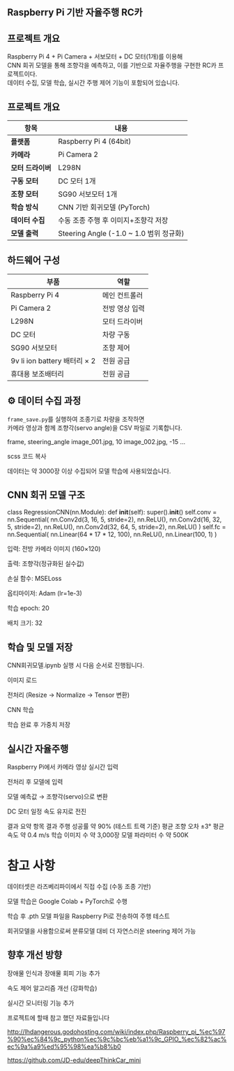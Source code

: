 ## Raspberry Pi 기반 자율주행 RC카 ##




## 프로젝트 개요 ## 

Raspberry Pi 4 + Pi Camera + 서보모터 + DC 모터(1개)를 이용해  
CNN 회귀 모델을 통해 조향각을 예측하고, 이를 기반으로 자율주행을 구현한 RC카 프로젝트이다.  
데이터 수집, 모델 학습, 실시간 주행 제어 기능이 포함되어 있습니다.




## 프로젝트 개요

| 항목 | 내용 |
|------|------|
| **플랫폼** | Raspberry Pi 4 (64bit) |
| **카메라** | Pi Camera 2 |
| **모터 드라이버** | L298N |
| **구동 모터** | DC 모터 1개 |
| **조향 모터** | SG90 서보모터 1개 |
| **학습 방식** | CNN 기반 회귀모델 (PyTorch) |
| **데이터 수집** | 수동 조종 주행 후 이미지+조향각 저장 |
| **모델 출력** | Steering Angle (-1.0 ~ 1.0 범위 정규화) |




## 하드웨어 구성

| 부품 | 역할 |
|------|------|
| Raspberry Pi 4 | 메인 컨트롤러 |
| Pi Camera 2 | 전방 영상 입력 |
| L298N | 모터 드라이버 |
| DC 모터 | 차량 구동 |
| SG90 서보모터 | 조향 제어 |
| 9v li ion battery 배터리 × 2 | 전원 공급 |
| 휴대용 보조배터리 | 전원 공급 |




## ⚙️ 데이터 수집 과정

`frame_save.py`를 실행하여 조종기로 차량을 조작하면  
카메라 영상과 함께 조향각(servo angle)을 CSV 파일로 기록합니다.

frame, steering_angle
image_001.jpg, 10
image_002.jpg, -15
...

scss
코드 복사

데이터는 약 3000장 이상 수집되어 모델 학습에 사용되었습니다.




## CNN 회귀 모델 구조 ##

class RegressionCNN(nn.Module):
    def __init__(self):
        super().__init__()
        self.conv = nn.Sequential(
            nn.Conv2d(3, 16, 5, stride=2), nn.ReLU(),
            nn.Conv2d(16, 32, 5, stride=2), nn.ReLU(),
            nn.Conv2d(32, 64, 5, stride=2), nn.ReLU()
        )
        self.fc = nn.Sequential(
            nn.Linear(64 * 17 * 12, 100), nn.ReLU(),
            nn.Linear(100, 1)
        )
        
입력: 전방 카메라 이미지 (160×120)

출력: 조향각(정규화된 실수값)

손실 함수: MSELoss

옵티마이저: Adam (lr=1e-3)

학습 epoch: 20

배치 크기: 32




## 학습 및 모델 저장 ##

CNN회귀모델.ipynb 실행 시 다음 순서로 진행됩니다.

이미지 로드

전처리 (Resize → Normalize → Tensor 변환)

CNN 학습 

학습 완료 후 가중치 저장


## 실시간 자율주행 ##

Raspberry Pi에서 카메라 영상 실시간 입력

전처리 후 모델에 입력

모델 예측값 → 조향각(servo)으로 변환

DC 모터 일정 속도 유지로 전진

결과 요약
항목	결과
주행 성공률	약 90% (테스트 트랙 기준)
평균 조향 오차	±3°
평균 속도	약 0.4 m/s
학습 이미지 수	약 3,000장
모델 파라미터 수	약 500K

# 참고 사항
데이터셋은 라즈베리파이에서 직접 수집 (수동 조종 기반)

모델 학습은 Google Colab + PyTorch로 수행

학습 후 .pth 모델 파일을 Raspberry Pi로 전송하여 주행 테스트

회귀모델을 사용함으로써 분류모델 대비 더 자연스러운 steering 제어 가능

## 향후 개선 방향 ##

장애물 인식과 장애물 회피 기능 추가

속도 제어 알고리즘 개선 (강화학습)

실시간 모니터링 기능 추가












프로젝트에 할때 참고 했던 자료들입니다 

http://lhdangerous.godohosting.com/wiki/index.php/Raspberry_pi_%ec%97%90%ec%84%9c_python%ec%9c%bc%eb%a1%9c_GPIO_%ec%82%ac%ec%9a%a9%ed%95%98%ea%b8%b0

https://github.com/JD-edu/deepThinkCar_mini






